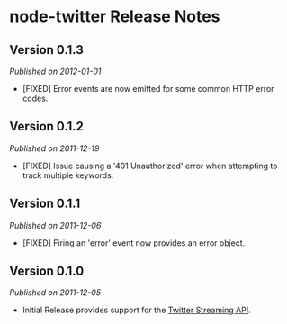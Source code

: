# node-twitter Release Notes

## Version 0.1.3

*Published on 2012-01-01*

* [FIXED] Error events are now emitted for some common HTTP error codes.

## Version 0.1.2

*Published on 2011-12-19*

* [FIXED] Issue causing a '401 Unauthorized' error when attempting to track multiple keywords.

## Version 0.1.1

*Published on 2011-12-06*

* [FIXED] Firing an 'error' event now provides an error object.


## Version 0.1.0

*Published on 2011-12-05*

* Initial Release provides support for the [Twitter Streaming API](https://dev.twitter.com/docs/streaming-api).
